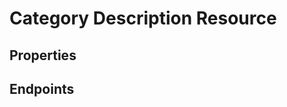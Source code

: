 # Category Description Resource

## Properties

<ResourceProperties :resource="'category_description'" :lang="'en'"/>

<ResourceScopes :resource="'category_description'"/>

## Endpoints

[//]: <> (GET ENDPOINT)
<ResourceEndpoint :resource="'category_description'" :endpoint="'get'" :lang="'en'">

<template v-slot:responseJSON>

<<< @/docs/fixtures/api/category_description/response/json/get_id.json

</template>

<template v-slot:responseXML>

<<< @/docs/fixtures/api/category_description/response/xml/get_id.xml

</template>

</ResourceEndpoint>

[//]: <> (GETCOLLECTION ENDPOINT)
<ResourceEndpoint :resource="'category_description'" :endpoint="'getCollection'" :lang="'en'">

<template v-slot:responseJSON>

<<< @/docs/fixtures/api/category_description/response/json/get_page.json

</template>

<template v-slot:responseXML>

<<< @/docs/fixtures/api/category_description/response/xml/get_page.xml

</template>

</ResourceEndpoint>

[//]: <> (POST ENDPOINT)
<ResourceEndpoint :resource="'category_description'" :endpoint="'post'" :lang="'en'">

<template v-slot:request>

<<< @/docs/fixtures/api/category_description/request/post.json

</template>

<template v-slot:responseJSON>

<<< @/docs/fixtures/api/category_description/response/json/get_id.json

</template>

<template v-slot:responseXML>

<<< @/docs/fixtures/api/category_description/response/xml/get_id.xml

</template>

</ResourceEndpoint>

[//]: <> (PUT ENDPOINT)
<ResourceEndpoint :resource="'category_description'" :endpoint="'put'" :lang="'en'">

<template v-slot:request>

<<< @/docs/fixtures/api/category_description/request/put.json

</template>

<template v-slot:responseJSON>

<<< @/docs/fixtures/api/category_description/response/json/get_id.json

</template>

<template v-slot:responseXML>

<<< @/docs/fixtures/api/category_description/response/xml/get_id.xml

</template>

</ResourceEndpoint>

[//]: <> (DELETE ENDPOINT)
<ResourceEndpoint :resource="'category_description'" :endpoint="'delete'" :lang="'en'"/>

